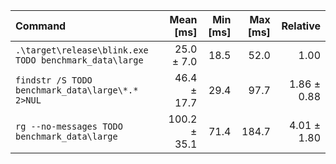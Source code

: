 | Command | Mean [ms] | Min [ms] | Max [ms] | Relative |
|:---|---:|---:|---:|---:|
| `.\target\release\blink.exe TODO benchmark_data\large` | 25.0 ± 7.0 | 18.5 | 52.0 | 1.00 |
| `findstr /S TODO benchmark_data\large\*.* 2>NUL` | 46.4 ± 17.7 | 29.4 | 97.7 | 1.86 ± 0.88 |
| `rg --no-messages TODO benchmark_data\large` | 100.2 ± 35.1 | 71.4 | 184.7 | 4.01 ± 1.80 |
